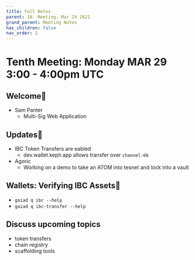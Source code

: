 ```yaml
---
title: Full Notes
parent: 10. Meeting, Mar 29 2021
grand_parent: Meeting Notes
has_children: false
nav_order: 1
---
```

# Tenth Meeting: Monday MAR 29 3:00 - 4:00pm UTC

## Welcome🤝
* Sam Panter
	* Multi-Sig Web Application
	
## Updates🚀
* IBC Token Transfers are eabled
	* dev.wallet.keplr.app allows transfer over `channel-66`
* Agoric
	* Working on a demo to take an ATOM into tesnet and lock into a vault
	
## Wallets: Verifying IBC Assets🙇
* `gaiad q ibc --help`
* `gaiad q ibc-transfer --help`

## Discuss upcoming topics
* token transfers
* chain registry
* scaffolding tools